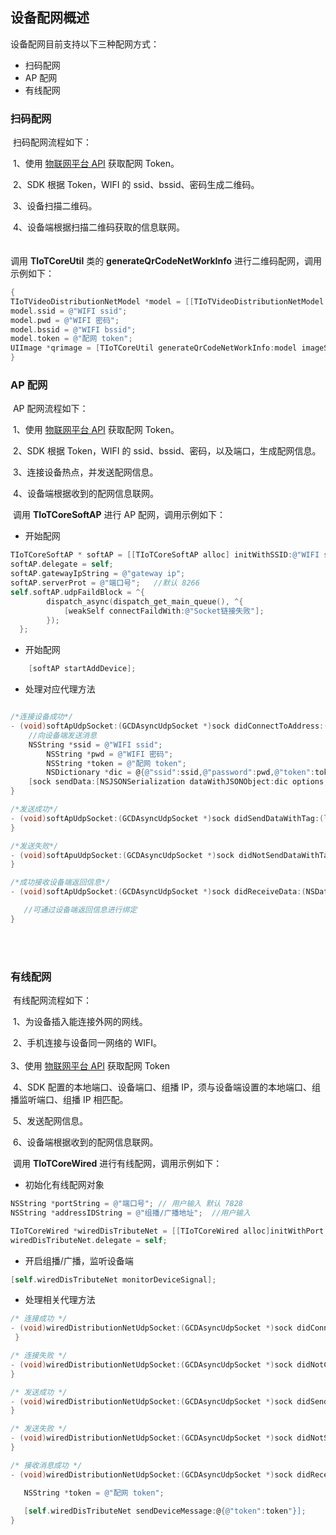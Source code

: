 ## 设备配网概述      

设备配网目前支持以下三种配网方式：     

* 扫码配网   
* AP 配网    
* 有线配网        


### 扫码配网       
​	扫码配网流程如下：   

​		1、使用 [物联网平台 API](https://cloud.tencent.com/document/product/1081/44044) 获取配网 Token。   

​		2、SDK 根据 Token，WIFI 的 ssid、bssid、密码生成二维码。    

​		3、设备扫描二维码。    

​		4、设备端根据扫描二维码获取的信息联网。       
​		          
​		
​   调用 **TIoTCoreUtil** 类的 **generateQrCodeNetWorkInfo** 进行二维码配网，调用示例如下：         

```Objective-C
{
TIoTVideoDistributionNetModel *model = [[TIoTVideoDistributionNetModel alloc]init];     
model.ssid = @"WIFI ssid";   
model.pwd = @"WIFI 密码";   
model.bssid = @"WIFI bssid";      
model.token = @"配网 token";   
UIImage *qrimage = [TIoTCoreUtil generateQrCodeNetWorkInfo:model imageSize:CGSizeMake(200, 200)];   // 同步
}
```



### AP 配网   

​	AP 配网流程如下：   

​		1、使用 [物联网平台 API](https://cloud.tencent.com/document/product/1081/44044) 获取配网 Token。   

​		2、SDK  根据 Token，WIFI 的 ssid、bssid、密码，以及端口，生成配网信息。   

​		3、连接设备热点，并发送配网信息。    

​		4、设备端根据收到的配网信息联网。   
   
​	调用 **TIoTCoreSoftAP** 进行 AP 配网，调用示例如下：    
	
  * 开始配网
	
```Objective-C
TIoTCoreSoftAP * softAP = [[TIoTCoreSoftAP alloc] initWithSSID:@"WIFI ssid" PWD:@"WIFI 密码"];
softAP.delegate = self;
softAP.gatewayIpString = @"gateway ip";
softAP.serverProt = @"端口号";   //默认 8266
self.softAP.udpFaildBlock = ^{
        dispatch_async(dispatch_get_main_queue(), ^{
            [weakSelf connectFaildWith:@"Socket链接失败"];
        });
  };
```

  * 开始配网      
  
```Objective-C
    [softAP startAddDevice];
```
  
  * 处理对应代理方法    

```Objective-C

/*连接设备成功*/
- (void)softApUdpSocket:(GCDAsyncUdpSocket *)sock didConnectToAddress:(NSData *)address {
	//向设备端发送消息
	NSString *ssid = @"WIFI ssid";
        NSString *pwd = @"WIFI 密码";
        NSString *token = @"配网 token";
        NSDictionary *dic = @{@"ssid":ssid,@"password":pwd,@"token":token};
	[sock sendData:[NSJSONSerialization dataWithJSONObject:dic options:NSJSONWritingPrettyPrinted error:nil] withTimeout:-1 tag:10];
}

/*发送成功*/
- (void)softApUdpSocket:(GCDAsyncUdpSocket *)sock didSendDataWithTag:(long)tag{
}

/*发送失败*/
- (void)softApuUdpSocket:(GCDAsyncUdpSocket *)sock didNotSendDataWithTag:(long)tag dueToError:(NSError *)error{
}

/*成功接收设备端返回信息*/
- (void)softApUdpSocket:(GCDAsyncUdpSocket *)sock didReceiveData:(NSData *)data fromAddress:(NSData *)address withFilterContext:(id)filterContext {

   //可通过设备端返回信息进行绑定
}
```
​	
​	
###  有线配网   

​	有线配网流程如下：

​		1、为设备插入能连接外网的网线。   

​		2、手机连接与设备同一网络的 WIFI。   
​		
​		3、使用 [物联网平台 API](https://cloud.tencent.com/document/product/1081/44044) 获取配网 Token     
            	
​		4、SDK 配置的本地端口、设备端口、组播 IP，须与设备端设置的本地端口、组播监听端口、组播 IP 相匹配。   

​		5、发送配网信息。   

​		6、设备端根据收到的配网信息联网。    

​	调用 **TIoTCoreWired** 进行有线配网，调用示例如下：    

 * 初始化有线配网对象

```Objective-C
NSString *portString = @"端口号"; // 用户输入 默认 7828 
NSString *addressIDString = @"组播/广播地址";  //用户输入

TIoTCoreWired *wiredDisTributeNet = [[TIoTCoreWired alloc]initWithPort:portString multicastGroupOrHost:addressIDString];   
wiredDisTributeNet.delegate = self;

```

* 开启组播/广播，监听设备端    

```Objective-C
[self.wiredDisTributeNet monitorDeviceSignal];
```

* 处理相关代理方法      

```Objective-C
/* 连接成功 */
- (void)wiredDistributionNetUdpSocket:(GCDAsyncUdpSocket *)sock didConnectToAddress:(NSData *)address {
 }   

/* 连接失败 */
- (void)wiredDistributionNetUdpSocket:(GCDAsyncUdpSocket *)sock didNotConnect:(NSError * _Nullable)error {
}

/* 发送成功 */
- (void)wiredDistributionNetUdpSocket:(GCDAsyncUdpSocket *)sock didSendDataWithTag:(long)tag {
}

/* 发送失败 */
- (void)wiredDistributionNetUdpSocket:(GCDAsyncUdpSocket *)sock didNotSendDataWithTag:(long)tag dueToError:(NSError *)error {
}

/* 接收消息成功 */
- (void)wiredDistributionNetUdpSocket:(GCDAsyncUdpSocket *)sock didReceiveData:(NSData *)data fromAddress:(NSData *)address withFilterContext:(id)filterContext {

   NSString *token = @"配网 token";
                
   [self.wiredDisTributeNet sendDeviceMessage:@{@"token":token"}];
}
```



 